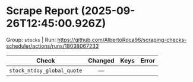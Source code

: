# Scrape Report (2025-09-26T12:45:00.926Z)

Group: `stocks`  |  Run: https://github.com/AlbertoRoca96/scraping-checks-scheduler/actions/runs/18038067233

| Check | Changed | Keys | Error |
|---|:---:|:--|:--|
| `stock_ntdoy_global_quote` | — |  |  |
